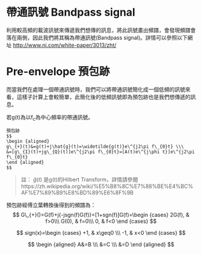 # 帶通訊號 Bandpass signal
利用較高頻的載波訊號來傳遞我們想傳的訊息，將此訊號畫出頻譜，會發現頻譜會落在兩側，因此我們將其稱為帶通訊號(Bandpass signal)。詳情可以參照以下網址
http://www.ni.com/white-paper/3013/zht/  

# Pre-envelope 預包跡
而當我們在處理一個帶通訊號時，我們可以將帶通訊號簡化成一個低頻的訊號來看，這樣子計算上會較簡單，此簡化後的低頻訊號即為預包跡也是我們想傳遞的訊息。  
  
若g(t)為以f<sub>c</sub>為中心頻率的帶通訊號。  

	預包跡 
	$$
	\begin {aligned}
	g\_{+}(t)&=g(t)+j\hat{g}(t)=\widetilde{g(t)}e\^{j2\pi f\_{0}t} \\\
	&=[g\_{I}(t)+jg\_{Q}(t)]e\^{j2\pi f\_{0}t}=[A(t)e\^{j\phi t}]e\^{j2\pi f\_{0}t}
	\end {aligned}
	$$
> 註： $\hat{g}(t)$ 是g(t)的Hilbert Transform，詳情請參閱https://zh.wikipedia.org/wiki/%E5%B8%8C%E7%88%BE%E4%BC%AF%E7%89%B9%E8%BD%89%E6%8F%9B  
  
預包跡經傅立葉轉換後得到的頻譜為：
$$
G\_{+}()=G(f)+j{-jsgn(f)G(f)}=[1+sgn(f)]G(f)=\begin {cases}
2G(f), & f>0\\\
G(0), & f=0\\\
0, & f<0
\end {cases}
$$

$$
sign(x)=\begin {cases}
+1, & x\geq0 \\\
-1, & x<0
\end {cases}
$$

$$
\begin {aligned}
A&=B \\\
&=C \\\
&=D
\end {aligned}
$$
